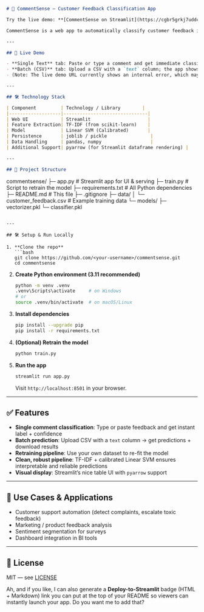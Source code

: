 ```markdown
# 💬 CommentSense — Customer Feedback Classification App

Try the live demo: **[CommentSense on Streamlit](https://cgbr5grkj7uddchfrspqk8.streamlit.app/)**  

CommentSense is a web app to automatically classify customer feedback into **praise**, **complaint**, or **toxic**. It supports both real-time text input and batch CSV uploads, and is built using **Streamlit** + **scikit-learn** with TF-IDF + Linear SVM (calibrated) under the hood.

---

## 🚀 Live Demo

- **Single Text** tab: Paste or type a comment and get immediate classification + confidence.  
- **Batch (CSV)** tab: Upload a CSV with a `text` column; the app shows predictions side-by-side and lets you download the results as a new CSV.  
- (Note: The live demo URL currently shows an internal error, which may be due to redeployment; you can clone and run locally for full experience.)

---

## 🛠 Technology Stack

| Component         | Technology / Library        |
|-------------------|-------------------------------|
| Web UI            | Streamlit                     |
| Feature Extraction| TF-IDF (from scikit-learn)    |
| Model             | Linear SVM (Calibrated)       |
| Persistence       | joblib / pickle                |
| Data Handling     | pandas, numpy                  |
| Additional Support| pyarrow (for Streamlit dataframe rendering) |

---

## 📁 Project Structure

```

commentsense/
├─ app.py                   # Streamlit app for UI & serving
├─ train.py                 # Script to retrain the model
├─ requirements.txt         # All Python dependencies
├─ README.md                # This file
├─ .gitignore
├─ data/
│   └─ customer_feedback.csv # Example training data
└─ models/
├─ vectorizer.pkl
└─ classifier.pkl

````

---

## 🛠 Setup & Run Locally

1. **Clone the repo**
   ```bash
   git clone https://github.com/<your-username>/commentsense.git
   cd commentsense
````

2. **Create Python environment (3.11 recommended)**

   ```bash
   python -m venv .venv
   .venv\Scripts\activate     # on Windows
   # or
   source .venv/bin/activate  # on macOS/Linux
   ```

3. **Install dependencies**

   ```bash
   pip install --upgrade pip
   pip install -r requirements.txt
   ```

4. **(Optional) Retrain the model**

   ```bash
   python train.py
   ```

5. **Run the app**

   ```bash
   streamlit run app.py
   ```

   Visit `http://localhost:8501` in your browser.

---

## ✅ Features

* **Single comment classification**: Type or paste feedback and get instant label + confidence
* **Batch prediction**: Upload CSV with a `text` column → get predictions + download results
* **Retraining pipeline**: Use your own dataset to re-fit the model
* **Clean, robust pipeline**: TF-IDF + calibrated Linear SVM ensures interpretable and reliable predictions
* **Visual display**: Streamlit’s nice table UI with `pyarrow` support

---

## 🎯 Use Cases & Applications

* Customer support automation (detect complaints, escalate toxic feedback)
* Marketing / product feedback analysis
* Sentiment segmentation for surveys
* Dashboard integration in BI tools

---

## 📜 License

MIT — see [LICENSE](LICENSE)



Ah, and if you like, I can also generate a **Deploy-to-Streamlit** badge (HTML + Markdown) link you can put at the top of your README so viewers can instantly launch your app. Do you want me to add that?
